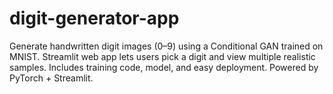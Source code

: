 # digit-generator-app
Generate handwritten digit images (0–9) using a Conditional GAN trained on MNIST. Streamlit web app lets users pick a digit and view multiple realistic samples. Includes training code, model, and easy deployment. Powered by PyTorch + Streamlit.
